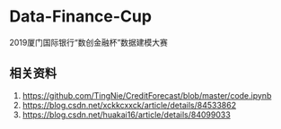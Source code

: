 # Data-Finance-Cup
2019厦门国际银行“数创金融杯”数据建模大赛

## 相关资料
1. https://github.com/TingNie/CreditForecast/blob/master/code.ipynb
2. https://blog.csdn.net/xckkcxxck/article/details/84533862
3. https://blog.csdn.net/huakai16/article/details/84099033
